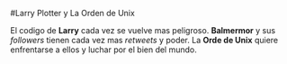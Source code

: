 
#Larry Plotter y La Orden de Unix

El codigo de **Larry** cada vez se vuelve mas peligroso.
**Balmermor** y sus *followers* tienen cada vez mas *retweets* y poder.
La **Orde de Unix** quiere enfrentarse a ellos y luchar por el bien del mundo.
